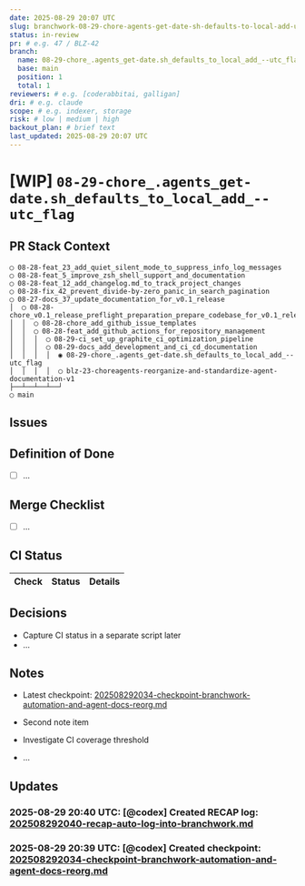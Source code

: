 ```yaml
---
date: 2025-08-29 20:07 UTC
slug: branchwork-08-29-chore-agents-get-date-sh-defaults-to-local-add-utc-flag
status: in-review
pr: # e.g. 47 / BLZ-42
branch:
  name: 08-29-chore_.agents_get-date.sh_defaults_to_local_add_--utc_flag
  base: main
  position: 1
  total: 1
reviewers: # e.g. [coderabbitai, galligan]
dri: # e.g. claude
scope: # e.g. indexer, storage
risk: # low | medium | high
backout_plan: # brief text
last_updated: 2025-08-29 20:07 UTC
---
```


# [WIP] `08-29-chore_.agents_get-date.sh_defaults_to_local_add_--utc_flag`

## PR Stack Context

```text
◯ 08-28-feat_23_add_quiet_silent_mode_to_suppress_info_log_messages
◯ 08-28-feat_5_improve_zsh_shell_support_and_documentation
◯ 08-28-feat_12_add_changelog.md_to_track_project_changes
◯ 08-28-fix_42_prevent_divide-by-zero_panic_in_search_pagination
◯ 08-27-docs_37_update_documentation_for_v0.1_release
│  ◯ 08-28-chore_v0.1_release_preflight_preparation_prepare_codebase_for_v0.1_release_by_organizing_and_validating_all_components
│  │  ◯ 08-28-chore_add_github_issue_templates
│  │  ◯ 08-28-feat_add_github_actions_for_repository_management
│  │  │  ◯ 08-29-ci_set_up_graphite_ci_optimization_pipeline
│  │  │  ◯ 08-29-docs_add_development_and_ci_cd_documentation
│  │  │  │  ◉ 08-29-chore_.agents_get-date.sh_defaults_to_local_add_--utc_flag
│  │  │  │  ◯ blz-23-choreagents-reorganize-and-standardize-agent-documentation-v1
├──┴──┴──┴──┘
◯ main
```

## Issues

## Definition of Done

- [ ] …

## Merge Checklist

- [ ] …

## CI Status

| Check | Status | Details |
|-------|--------|---------|

## Decisions

- Capture CI status in a separate script later
- …

## Notes

- Latest checkpoint: [202508292034-checkpoint-branchwork-automation-and-agent-docs-reorg.md](.agents/logs/202508292034-checkpoint-branchwork-automation-and-agent-docs-reorg.md)
- Second note item
- Investigate CI coverage threshold

- …

## Updates

### 2025-08-29 20:40 UTC: [@codex] Created RECAP log: [202508292040-recap-auto-log-into-branchwork.md](.agents/logs/202508292040-recap-auto-log-into-branchwork.md)

### 2025-08-29 20:39 UTC: [@codex] Created checkpoint: [202508292034-checkpoint-branchwork-automation-and-agent-docs-reorg.md](.agents/logs/202508292034-checkpoint-branchwork-automation-and-agent-docs-reorg.md)
